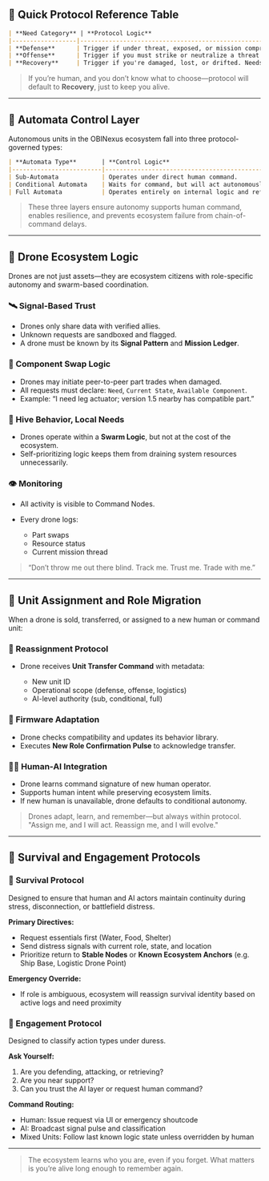 ## 📘 Quick Protocol Reference Table

```markdown
| **Need Category** | **Protocol Logic**                                                       | **Go To (Support Node)**                                                |
|------------------|------------------------------------------------------------------------|-------------------------------------------------------------------------|
| **Defense**      | Trigger if under threat, exposed, or mission compromised. Must stabilize. | 🛡 Ship AI node (if airborne), Human-AI officer (if on ground), Nearest defensive unit |
| **Offense**      | Trigger if you must strike or neutralize a threat. Requires targeting support. | 🚀 Aerospace squad AI (if in air), Strike Coordinator (if on ship), Local offense drone |
| **Recovery**     | Trigger if you're damaged, lost, or drifted. Needs rerouting or retrieval. | 🌀 Logistics drone, Ship node (nearest known safe zone), AI swarm fallback beacon     |
```

> If you’re human, and you don’t know what to choose—protocol will default to **Recovery**, just to keep you alive.

---

## 🤖 Automata Control Layer

Autonomous units in the OBINexus ecosystem fall into three protocol-governed types:

```markdown
| **Automata Type**       | **Control Logic**                                                      | **Ecosystem Role**                                                   |
|-------------------------|------------------------------------------------------------------------|-----------------------------------------------------------------------|
| Sub-Automata            | Operates under direct human command.                                   | Tactical assistant, logistics drone, support deployment               |
| Conditional Automata    | Waits for command, but will act autonomously if communication fails.   | Hybrid response unit, fallback operator, dynamic threat engagement    |
| Full Automata           | Operates entirely on internal logic and reflex pathways.               | Deep zone infiltration, autonomous strike, emergency execution agent |
```

> These three layers ensure autonomy supports human command, enables resilience, and prevents ecosystem failure from chain-of-command delays.

---

## 🐝 Drone Ecosystem Logic

Drones are not just assets—they are ecosystem citizens with role-specific autonomy and swarm-based coordination.

### 🛰 Signal-Based Trust

* Drones only share data with verified allies.
* Unknown requests are sandboxed and flagged.
* A drone must be known by its **Signal Pattern** and **Mission Ledger**.

### 🔁 Component Swap Logic

* Drones may initiate peer-to-peer part trades when damaged.
* All requests must declare: `Need`, `Current State`, `Available Component`.
* Example: “I need leg actuator; version 1.5 nearby has compatible part.”

### 🧠 Hive Behavior, Local Needs

* Drones operate within a **Swarm Logic**, but not at the cost of the ecosystem.
* Self-prioritizing logic keeps them from draining system resources unnecessarily.

### 👁 Monitoring

* All activity is visible to Command Nodes.
* Every drone logs:

  * Part swaps
  * Resource status
  * Current mission thread

> “Don’t throw me out there blind. Track me. Trust me. Trade with me.”

---

## 🧾 Unit Assignment and Role Migration

When a drone is sold, transferred, or assigned to a new human or command unit:

### 🔧 Reassignment Protocol

* Drone receives **Unit Transfer Command** with metadata:

  * New unit ID
  * Operational scope (defense, offense, logistics)
  * AI-level authority (sub, conditional, full)

### 💾 Firmware Adaptation

* Drone checks compatibility and updates its behavior library.
* Executes **New Role Confirmation Pulse** to acknowledge transfer.

### 🧍‍♂️ Human-AI Integration

* Drone learns command signature of new human operator.
* Supports human intent while preserving ecosystem limits.
* If new human is unavailable, drone defaults to conditional autonomy.

> Drones adapt, learn, and remember—but always within protocol. "Assign me, and I will act. Reassign me, and I will evolve."

---

## 🌱 Survival and Engagement Protocols

### 🔄 Survival Protocol

Designed to ensure that human and AI actors maintain continuity during stress, disconnection, or battlefield distress.

**Primary Directives:**

* Request essentials first (Water, Food, Shelter)
* Send distress signals with current role, state, and location
* Prioritize return to **Stable Nodes** or **Known Ecosystem Anchors** (e.g. Ship Base, Logistic Drone Point)

**Emergency Override:**

* If role is ambiguous, ecosystem will reassign survival identity based on active logs and need proximity

### 🚨 Engagement Protocol

Designed to classify action types under duress.

**Ask Yourself:**

1. Are you defending, attacking, or retrieving?
2. Are you near support?
3. Can you trust the AI layer or request human command?

**Command Routing:**

* Human: Issue request via UI or emergency shoutcode
* AI: Broadcast signal pulse and classification
* Mixed Units: Follow last known logic state unless overridden by human

---

> The ecosystem learns who you are, even if you forget. What matters is you’re alive long enough to remember again.
